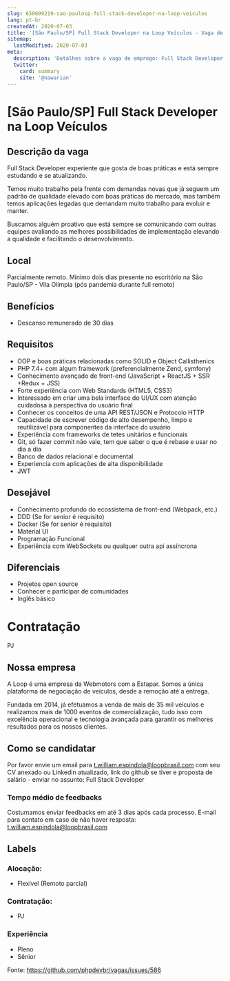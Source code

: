 ```yaml
---
slug: 650609219-sao-paulosp-full-stack-developer-na-loop-veiculos
lang: pt-br
createdAt: 2020-07-03
title: '[São Paulo/SP] Full Stack Developer na Loop Veículos - Vaga de Emprego'
sitemap:
  lastModified: 2020-07-03
meta:
  description: 'Detalhes sobre a vaga de emprego: Full Stack Developer experiente que gosta de boas práticas e está sempre estudando e se atualizando. Temos muito trabalho pela frente com demandas novas que já seguem um padrão de qualidade elevado com boas práticas do mercado, mas também temos aplicações legadas que demandam muito trabalho para evoluir e manter. Buscamos alguém proativo que está sempre se comunicando com outras equipes avaliando as melhores possibilidades de implementação elevando a qualidade e facilitando o desenvolvimento.'
  twitter:
    card: summary
    site: '@nawarian'
---
```


# [São Paulo/SP] Full Stack Developer na Loop Veículos

## Descrição da vaga

Full Stack Developer experiente que gosta de boas práticas e está sempre estudando e se atualizando.

Temos muito trabalho pela frente com demandas novas que já seguem um padrão de qualidade elevado com boas práticas do mercado, mas também temos aplicações legadas que demandam muito trabalho para evoluir e manter.

Buscamos alguém proativo que está sempre se comunicando com outras equipes avaliando as melhores possibilidades de implementação elevando a qualidade e facilitando o desenvolvimento.

## Local
Parcialmente remoto. Mínimo dois dias presente no escritório na São Paulo/SP - Vila Olímpia (pós pandemia durante full remoto)

## Benefícios
- Descanso remunerado de 30 dias

## Requisitos

- OOP e boas práticas relacionadas como SOLID e Object Callisthenics
- PHP 7.4+ com algum framework (preferencialmente Zend, symfony)
- Conhecimento avançado de front-end (JavaScript + ReactJS + SSR +Redux + JSS)
- Forte experiência com Web Standards (HTML5, CSS3)
- Interessado em criar uma bela interface do UI/UX com atenção cuidadosa à perspectiva do usuário final
- Conhecer os conceitos de uma API REST/JSON e Protocolo HTTP
- Capacidade de escrever código de alto desempenho, limpo e reutilizável para componentes da interface do usuário
- Experiência com frameworks de tetes unitários e funcionais
- Git, só fazer commit não vale, tem que saber o que é rebase e usar no dia a dia
- Banco de dados relacional e documental
- Experiencia com aplicações de alta disponibilidade
- JWT

## Desejável

- Conhecimento profundo do ecossistema de front-end (Webpack, etc.)
- DDD (Se for senior é requisito)
- Docker (Se for senior é requisito)
- Material UI
- Programação Funcional
- Experiência com WebSockets ou qualquer outra api assíncrona

## Diferenciais

- Projetos open source
- Conhecer e participar de comunidades
- Inglês básico

# Contratação
PJ

## Nossa empresa

A Loop é uma empresa da Webmotors com a Estapar. Somos a única plataforma de negociação de veículos, desde a remoção até a entrega.

Fundada em 2014, já efetuamos a venda de mais de 35 mil veículos e realizamos mais de 1000 eventos de comercialização, tudo isso com excelência operacional e tecnologia avançada para garantir os melhores resultados para os nossos clientes.

## Como se candidatar

Por favor envie um email para t.william.espindola@loopbrasil.com com seu CV anexado ou Linkedin atualizado, link do github se tiver e proposta de salário - enviar no assunto: Full Stack Developer

### Tempo médio de feedbacks
Costumamos enviar feedbacks em até 3 dias após cada processo.
E-mail para contato em caso de não haver resposta: t.william.espindola@loopbrasil.com

## Labels

<!-- Escolha abaixo, apague as que não fizerem sentido: -->
### Alocação:
- Flexível (Remoto parcial)

### Contratação:
- PJ

### Experiência
- Pleno
- Sênior

Fonte: https://github.com/phpdevbr/vagas/issues/586